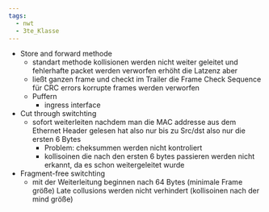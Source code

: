 ```yaml
---
tags:
  - nwt
  - 3te_Klasse
---
```


- Store and forward methode 
	- standart methode kollisionen werden nicht weiter geleitet und fehlerhafte packet werden verworfen erhöht die Latzenz aber
	- ließt ganzen frame und checkt im Trailer die Frame Check Sequence für CRC errors korrupte frames werden verworfen
	- Puffern
		- ingress interface 
- Cut through switchting
	- sofort weiterleiten nachdem man die MAC addresse aus dem Ethernet Header gelesen hat also nur bis zu Src/dst also nur die ersten 6 Bytes
		- Problem: cheksummen werden nicht kontroliert
		- kollisoinen die nach den ersten 6 bytes passieren werden nicht erkannt, da es schon weitergeleitet wurde
- Fragment-free switchting 
	- mit der Weiterleitung beginnen nach 64 Bytes (minimale Frame größe) Late collusions werden nicht verhindert (kollisoinen nach der mind größe)
